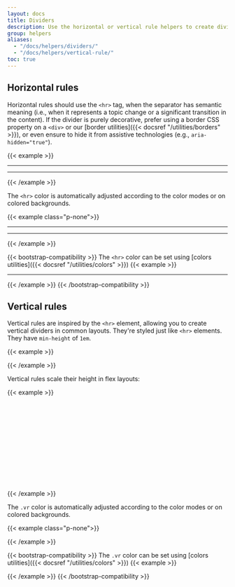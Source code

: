 ```yaml
---
layout: docs
title: Dividers
description: Use the horizontal or vertical rule helpers to create dividers. A divider can be used to visually structure an interface by clearly separating content sections.
group: helpers
aliases:
  - "/docs/helpers/dividers/"
  - "/docs/helpers/vertical-rule/"
toc: true
---
```


## Horizontal rules

Horizontal rules should use the `<hr>` tag, when the separator has semantic meaning (i.e., when it represents a topic change or a significant transition in the content). If the divider is purely decorative, prefer using a border CSS property on a `<div>` or our [border utilities]({{< docsref "/utilities/borders" >}}), or even ensure to hide it from assistive technologies (e.g., `aria-hidden="true"`).

{{< example >}}
<hr>
<hr class="border-brand-primary">
<div class="border-top border-default my-medium"></div>
<div class="border-top border-emphasized border-thick my-medium"></div>
{{< /example >}}

The `<hr>` color is automatically adjusted according to the color modes or on colored backgrounds.

{{< example class="p-none">}}
<div class="bg-brand-primary p-tall">
  <div data-bs-theme="light">
    <hr class="border-thick">
  </div>
</div>
<div class="bg-status-negative-emphasized p-tall">
  <div data-bs-theme="root-inverted">
    <hr class="border-thicker">
  </div>
</div>
{{< /example >}}


{{< bootstrap-compatibility >}}
The `<hr>` color can be set using [colors utilities]({{< docsref "/utilities/colors" >}})
{{< example >}}
<hr class="text-brand-primary">
{{< /example >}}
{{< /bootstrap-compatibility >}}

## Vertical rules

Vertical rules are inspired by the `<hr>` element, allowing you to create vertical dividers in common layouts. They're styled just like `<hr>` elements. They have `min-height` of `1em`.

{{< example >}}
<div class="vr"></div>

{{< /example >}}

Vertical rules scale their height in flex layouts:

{{< example >}}
<div class="d-flex" style="height: 200px;">
  <div class="vr"></div>
  <div class="vr border-brand-primary"></div>
  <div class="vr border-thicker"></div>
</div>
{{< /example >}}

The `.vr` color is automatically adjusted according to the color modes or on colored backgrounds.

{{< example class="p-none">}}
<div class="bg-brand-primary p-tall">
  <div data-bs-theme="light">
    <div class="vr border-thick"></div>
  </div>
</div>
<div class="bg-status-negative-emphasized p-tall">
  <div data-bs-theme="root-inverted">
    <div class="vr border-thicker"></div>
  </div>
</div>
{{< /example >}}

{{< bootstrap-compatibility >}}
The `.vr` color can be set using [colors utilities]({{< docsref "/utilities/colors" >}})
{{< example >}}
  <div class="vr text-brand-primary"></div>
{{< /example >}}
{{< /bootstrap-compatibility >}}

